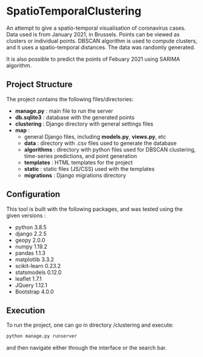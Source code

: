# SpatioTemporalClustering
An attempt to give a spatio-temporal visualisation of coronavirus cases. Data used is from January 2021, in Brussels. Points can be viewed as clusters or individual points.
DBSCAN algorithm is used to compute clusters, and it uses a spatio-temporal distances. The data was randomly generated.

It is also possible to predict the points of Febuary 2021 using SARIMA algorithm.

## Project Structure

The project contains the following files/directories:

* __manage.py__ : main file to run the server 
* __db.sqlite3__ : database with the generated points
* __clustering__ : Django directory with general settings files
* __map__ : 
   * general Django files, including __models.py__, __views.py__, etc
   * __data__ : directory with .csv files used to generate the database
   * __algorithms__ : directory with python files used for DBSCAN clustering, time-series predictions, and point generation
   * __templates__ : HTML templates for the project
   * __static__ : static files (JS/CSS) used with the templates
   * __migrations__ : Django migrations directory


## Configuration 
This tool is built with the following packages, and was tested using the given versions :

* python 3.8.5
* django 2.2.5
* geopy 2.0.0
* numpy 1.19.2
* pandas 1.1.3
* matplotlib 3.3.2
* scikit-learn 0.23.2
* statsmodels 0.12.0
* leaflet 1.7.1
* JQuery 1.12.1
* Bootstrap 4.0.0


## Execution 

To run the project, one can go in directory /clustering and execute:

```bash
python manage.py runserver
```

and then navigate either through the interface or the search bar.
